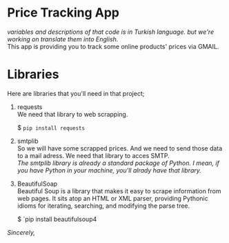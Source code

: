 # Price Tracking App
_variables and descriptions of that code is in Turkish language. but we're working on translate them into English._ <br>
This app is providing you to track some online products' prices via GMAIL.





# Libraries
Here are libraries that you'll need in that project; <br>

1. requests <br>
We need that library to web scrapping. <br>

    $ `pip install requests`



2. smtplib <br>
So we will have some scrapped prices. And we need to send those data to a mail adress. We need that library to acces SMTP. <br>
_The smtplib library is already a standard package of Python. I mean, if you have Python in your machine, you'll alrady have that library._



3. BeautifulSoap <br>
Beautiful Soup is a library that makes it easy to scrape information from web pages. It sits atop an HTML or XML parser, providing Pythonic idioms for iterating, searching, and modifying the parse tree. <br>

    $ `pip install beautifulsoup4


_Sincerely,_
